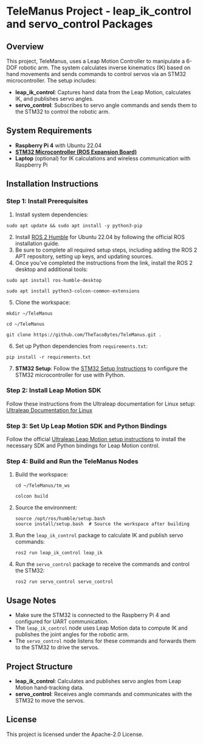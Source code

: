 # TeleManus Project - leap_ik_control and servo_control Packages


## Overview

This project, TeleManus, uses a Leap Motion Controller to manipulate a 6-DOF robotic arm. The system calculates inverse kinematics (IK) based on hand movements and sends commands to control servos via an STM32 microcontroller. The setup includes:

- **leap_ik_control**: Captures hand data from the Leap Motion, calculates IK, and publishes servo angles.
- **servo_control**: Subscribes to servo angle commands and sends them to the STM32 to control the robotic arm.



## System Requirements

- **Raspberry Pi 4** with Ubuntu 22.04
- **[STM32 Microcontroller (ROS Expansion Board)](https://www.amazon.com/dp/B0CZHPCVLX/ref=twister_B0BX52PQRT?_encoding=UTF8&th=1)**
- **Laptop** (optional) for IK calculations and wireless communication with Raspberry Pi

## Installation Instructions

### Step 1: Install Prerequisites

1. Install system dependencies:

```
sudo apt update && sudo apt install -y python3-pip 
```

2. Install [ROS 2 Humble](https://docs.ros.org/en/humble/Installation/Ubuntu-Install-Debs.html) for Ubuntu 22.04 by following the official ROS installation guide.
3. Be sure to complete all required setup steps, including adding the ROS 2 APT repository, setting up keys, and updating sources.
4. Once you've completed the instructions from the link, install the ROS 2 desktop and additional tools:

```
sudo apt install ros-humble-desktop

sudo apt install python3-colcon-common-extensions
```

5. Clone the workspace:
```
mkdir ~/TeleManus
    
cd ~/TeleManus

git clone https://github.com/TheTacoBytes/TeleManus.git .
```
    
6. Set up Python dependencies from `requirements.txt`:

```
pip install -r requirements.txt
```

7. **STM32 Setup**: Follow the [STM32 Setup Instructions](https://github.com/TheTacoBytes/STM32-ROS-ExpansionBoard) to configure the STM32 microcontroller for use with Python.


### Step 2: Install Leap Motion SDK

Follow these instructions from the Ultraleap documentation for Linux setup:  
[Ultraleap Documentation for Linux](https://docs.ultraleap.com/linux/)

### Step 3: Set Up Leap Motion SDK and Python Bindings

Follow the official [Ultraleap Leap Motion setup instructions](https://github.com/ultraleap/leapc-python-bindings) to install the necessary SDK and Python bindings for Leap Motion control.

### Step 4: Build and Run the TeleManus Nodes

1. Build the workspace:
    ```
    cd ~/TeleManus/tm_ws
    
    colcon build
    ```


2. Source the environment:
    ```
    source /opt/ros/humble/setup.bash
    source install/setup.bash  # Source the workspace after building
    ```

3. Run the `leap_ik_control` package to calculate IK and publish servo commands:
    ```
    ros2 run leap_ik_control leap_ik
    ```

4. Run the `servo_control` package to receive the commands and control the STM32:
    ```
    ros2 run servo_control servo_control
    ```



## Usage Notes

- Make sure the STM32 is connected to the Raspberry Pi 4 and configured for UART communication.
- The `leap_ik_control` node uses Leap Motion data to compute IK and publishes the joint angles for the robotic arm.
- The `servo_control` node listens for these commands and forwards them to the STM32 to drive the servos.



## Project Structure

- **leap_ik_control**: Calculates and publishes servo angles from Leap Motion hand-tracking data.
- **servo_control**: Receives angle commands and communicates with the STM32 to move the servos.

## License

This project is licensed under the Apache-2.0 License.

